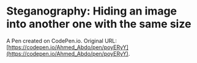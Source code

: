 # Steganography: Hiding an image into another one with the same size

A Pen created on CodePen.io. Original URL: [https://codepen.io/Ahmed_Abdo/pen/poyERyY](https://codepen.io/Ahmed_Abdo/pen/poyERyY).


